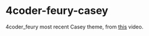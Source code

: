 # 4coder-feury-casey
4coder_feury most recent Casey theme, from [this](https://www.youtube.com/watch?v=21wpPIVg6So&t=1601s) video.
